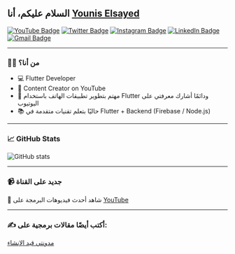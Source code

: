 ## السلام عليكم، أنا [Younis Elsayed](https://github.com/youniselsayed)

[![YouTube Badge](https://img.shields.io/badge/-@YounisElSayyed-c4302b?style=flat-square&labelColor=c4302b&logo=youtube&logoColor=white&link=https://www.youtube.com/@YounisElSayed)](https://www.youtube.com/@YounisElSayyed)
[![Twitter Badge](https://img.shields.io/badge/-@younis_elsayed-1ca0f1?style=flat-square&labelColor=1ca0f1&logo=twitter&logoColor=white&link=https://twitter.com/younis_elsayed)](https://twitter.com/younis_elsayed)
[![Instagram Badge](https://img.shields.io/badge/-@younis.elsayed-F44747?style=flat-square&labelColor=F44747&logo=instagram&logoColor=white&link=https://instagram.com/younis.elsayed)](https://instagram.com/younis.elsayed)
[![LinkedIn Badge](https://img.shields.io/badge/-Younis%20Elsayed-blue?style=flat-square&logo=Linkedin&logoColor=white&link=https://www.linkedin.com/in/younis-elsayyed)](https://www.linkedin.com/in/younis-elsayed)
[![Gmail Badge](https://img.shields.io/badge/-younis.elsayed@gmail.com-c14438?style=flat-square&logo=Gmail&logoColor=white&link=mailto:younis.elsayed@gmail.com)](mailto:younis.elsayed@gmail.com)

---

### 👨‍💻 من أنا؟
- 💻 Flutter Developer
- 🎥 Content Creator on YouTube
- 🎯 مهتم بتطوير تطبيقات الهاتف باستخدام Flutter ودائمًا أشارك معرفتي على اليوتيوب
- 📚 حاليًا بتعلم تقنيات متقدمة في Flutter + Backend (Firebase / Node.js)

---

### 📈 GitHub Stats
![GitHub stats](https://github-readme-stats.vercel.app/api?username=youniselsayed&show_icons=true&theme=radical)

---

### 📹 جديد على القناة
🎥 شاهد أحدث فيديوهات البرمجة على [YouTube](https://www.youtube.com/@YounisElSayed)

---

### ✍️ أكتب أيضًا مقالات برمجية على:
[مدونتي قيد الإنشاء](https://youniselsayed.dev)

